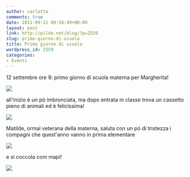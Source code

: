 ```yaml
---
author: carlotta
comments: true
date: 2011-09-12 09:58:49+00:00
layout: post
link: http://pilde.net/blog/?p=2559
slug: primo-giorno-di-scuola
title: Primo giorno di scuola
wordpress_id: 2559
categories:
- Eventi
---
```


12 settembre ore 9: primo giorno di scuola materna per Margherita!

![]({{baseurl}}/uploads/2011/10/scuola2.jpg)




all'inizio è un pò imbronciata, ma dopo entrata in classe trova un cassetto pieno di animali ed è felicissima!

![]({{baseurl}}/uploads/2011/10/scuola3.jpg)




Matilde, ormai veterana della materna, saluta con un pò di tristezza i compagni che quest'anno vanno in prima elementare

![]({{baseurl}}/uploads/2011/10/scuola1.jpg)




e si coccola com mapi!

![]({{baseurl}}/uploads/2011/10/scuola4.jpg)



